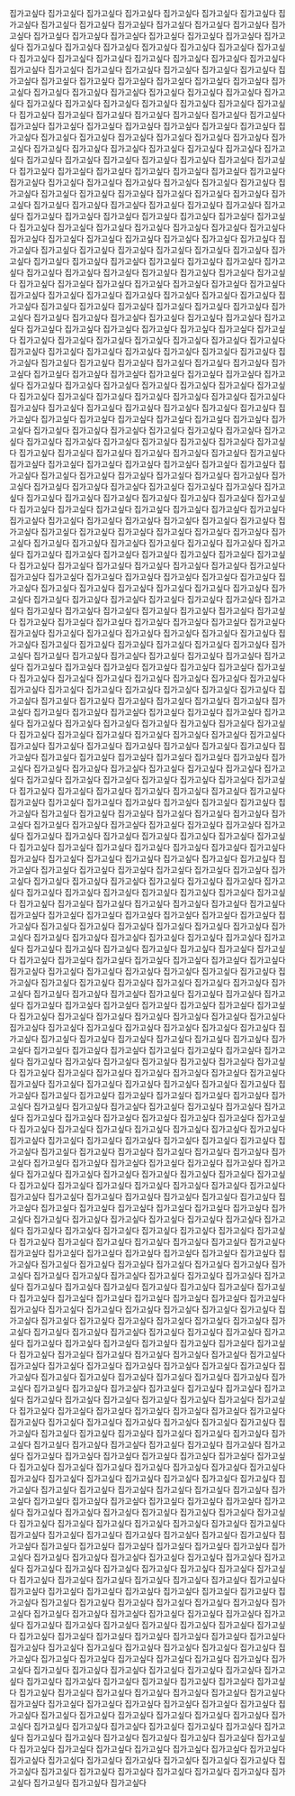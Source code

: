 집가고싶다 집가고싶다 집가고싶다 집가고싶다 집가고싶다 집가고싶다 집가고싶다 집가고싶다 집가고싶다 집가고싶다 집가고싶다 집가고싶다 집가고싶다 집가고싶다 집가고싶다 집가고싶다 집가고싶다 집가고싶다 집가고싶다 집가고싶다 집가고싶다 집가고싶다 집가고싶다 집가고싶다 집가고싶다 집가고싶다 집가고싶다 집가고싶다 집가고싶다 집가고싶다 집가고싶다 집가고싶다 집가고싶다 집가고싶다 집가고싶다 집가고싶다 집가고싶다 집가고싶다 집가고싶다 집가고싶다 집가고싶다 집가고싶다 집가고싶다 집가고싶다 집가고싶다 집가고싶다 집가고싶다 집가고싶다 집가고싶다 집가고싶다 집가고싶다 집가고싶다 집가고싶다 집가고싶다 집가고싶다 집가고싶다 집가고싶다 집가고싶다 집가고싶다 집가고싶다 집가고싶다 집가고싶다 집가고싶다 집가고싶다 집가고싶다 집가고싶다 집가고싶다 집가고싶다 집가고싶다 집가고싶다 집가고싶다 집가고싶다 집가고싶다 집가고싶다 집가고싶다 집가고싶다 집가고싶다 집가고싶다 집가고싶다 집가고싶다 집가고싶다 집가고싶다 집가고싶다 집가고싶다 집가고싶다 집가고싶다 집가고싶다 집가고싶다 집가고싶다 집가고싶다 집가고싶다 집가고싶다 집가고싶다 집가고싶다 집가고싶다 집가고싶다 집가고싶다 집가고싶다 집가고싶다 집가고싶다 집가고싶다 집가고싶다 집가고싶다 집가고싶다 집가고싶다 집가고싶다 집가고싶다 집가고싶다 집가고싶다 집가고싶다 집가고싶다 집가고싶다 집가고싶다 집가고싶다 집가고싶다 집가고싶다 집가고싶다 집가고싶다 집가고싶다 집가고싶다 집가고싶다 집가고싶다 집가고싶다 집가고싶다 집가고싶다 집가고싶다 집가고싶다 집가고싶다 집가고싶다 집가고싶다 집가고싶다 집가고싶다 집가고싶다 집가고싶다 집가고싶다 집가고싶다 집가고싶다 집가고싶다 집가고싶다 집가고싶다 집가고싶다 집가고싶다 집가고싶다 집가고싶다 집가고싶다 집가고싶다 집가고싶다 집가고싶다 집가고싶다 집가고싶다 집가고싶다 집가고싶다 집가고싶다 집가고싶다 집가고싶다 집가고싶다 집가고싶다 집가고싶다 집가고싶다 집가고싶다 집가고싶다 집가고싶다 집가고싶다 집가고싶다 집가고싶다 집가고싶다 집가고싶다 집가고싶다 집가고싶다 집가고싶다 집가고싶다 집가고싶다 집가고싶다 집가고싶다 집가고싶다 집가고싶다 집가고싶다 집가고싶다 집가고싶다 집가고싶다 집가고싶다 집가고싶다 집가고싶다 집가고싶다 집가고싶다 집가고싶다 집가고싶다 집가고싶다 집가고싶다 집가고싶다 집가고싶다 집가고싶다 집가고싶다 집가고싶다 집가고싶다 집가고싶다 집가고싶다 집가고싶다 집가고싶다 집가고싶다 집가고싶다 집가고싶다 집가고싶다 집가고싶다 집가고싶다 집가고싶다 집가고싶다 집가고싶다 집가고싶다 집가고싶다 집가고싶다 집가고싶다 집가고싶다 집가고싶다 집가고싶다 집가고싶다 집가고싶다 집가고싶다 집가고싶다 집가고싶다 집가고싶다 집가고싶다 집가고싶다 집가고싶다 집가고싶다 집가고싶다 집가고싶다 집가고싶다 집가고싶다 집가고싶다 집가고싶다 집가고싶다 집가고싶다 집가고싶다 집가고싶다 집가고싶다 집가고싶다 집가고싶다 집가고싶다 집가고싶다 집가고싶다 집가고싶다 집가고싶다 집가고싶다 집가고싶다 집가고싶다 집가고싶다 집가고싶다 집가고싶다 집가고싶다 집가고싶다 집가고싶다 집가고싶다 집가고싶다 집가고싶다 집가고싶다 집가고싶다 집가고싶다 집가고싶다 집가고싶다 집가고싶다 집가고싶다 집가고싶다 집가고싶다 집가고싶다 집가고싶다 집가고싶다 집가고싶다 집가고싶다 집가고싶다 집가고싶다 집가고싶다 집가고싶다 집가고싶다 집가고싶다 집가고싶다 집가고싶다 집가고싶다 집가고싶다 집가고싶다 집가고싶다 집가고싶다 집가고싶다 집가고싶다 집가고싶다 집가고싶다 집가고싶다 집가고싶다 집가고싶다 집가고싶다 집가고싶다 집가고싶다 집가고싶다 집가고싶다 집가고싶다 집가고싶다 집가고싶다 집가고싶다 집가고싶다 집가고싶다 집가고싶다 집가고싶다 집가고싶다 집가고싶다 집가고싶다 집가고싶다 집가고싶다 집가고싶다 집가고싶다 집가고싶다 집가고싶다 집가고싶다 집가고싶다 집가고싶다 집가고싶다 집가고싶다 집가고싶다 집가고싶다 집가고싶다 집가고싶다 집가고싶다 집가고싶다 집가고싶다 집가고싶다 집가고싶다 집가고싶다 집가고싶다 집가고싶다 집가고싶다 집가고싶다 집가고싶다 집가고싶다 집가고싶다 집가고싶다 집가고싶다 집가고싶다 집가고싶다 집가고싶다 집가고싶다 집가고싶다 집가고싶다 집가고싶다 집가고싶다 집가고싶다 집가고싶다 집가고싶다 집가고싶다 집가고싶다 집가고싶다 집가고싶다 집가고싶다 집가고싶다 집가고싶다 집가고싶다 집가고싶다 집가고싶다 집가고싶다 집가고싶다 집가고싶다 집가고싶다 집가고싶다 집가고싶다 집가고싶다 집가고싶다 집가고싶다 집가고싶다 집가고싶다 집가고싶다 집가고싶다 집가고싶다 집가고싶다 집가고싶다 집가고싶다 집가고싶다 집가고싶다 집가고싶다 집가고싶다 집가고싶다 집가고싶다 집가고싶다 집가고싶다 집가고싶다 집가고싶다 집가고싶다 집가고싶다 집가고싶다 집가고싶다 집가고싶다 집가고싶다 집가고싶다 집가고싶다 집가고싶다 집가고싶다 집가고싶다 집가고싶다 집가고싶다 집가고싶다 집가고싶다 집가고싶다 집가고싶다 집가고싶다 집가고싶다 집가고싶다 집가고싶다 집가고싶다 집가고싶다 집가고싶다 집가고싶다 집가고싶다 집가고싶다 집가고싶다 집가고싶다 집가고싶다 집가고싶다 집가고싶다 집가고싶다 집가고싶다 집가고싶다 집가고싶다 집가고싶다 집가고싶다 집가고싶다 집가고싶다 집가고싶다 집가고싶다 집가고싶다 집가고싶다 집가고싶다 집가고싶다 집가고싶다 집가고싶다 집가고싶다 집가고싶다 집가고싶다 집가고싶다 집가고싶다 집가고싶다 집가고싶다 집가고싶다 집가고싶다 집가고싶다 집가고싶다 집가고싶다 집가고싶다 집가고싶다 집가고싶다 집가고싶다 집가고싶다 집가고싶다 집가고싶다 집가고싶다 집가고싶다 집가고싶다 집가고싶다 집가고싶다 집가고싶다 집가고싶다 집가고싶다 집가고싶다 집가고싶다 집가고싶다 집가고싶다 집가고싶다 집가고싶다 집가고싶다 집가고싶다 집가고싶다 집가고싶다 집가고싶다 집가고싶다 집가고싶다 집가고싶다 집가고싶다 집가고싶다 집가고싶다 집가고싶다 집가고싶다 집가고싶다 집가고싶다 집가고싶다 집가고싶다 집가고싶다 집가고싶다 집가고싶다 집가고싶다 집가고싶다 집가고싶다 집가고싶다 집가고싶다 집가고싶다 집가고싶다 집가고싶다 집가고싶다 집가고싶다 집가고싶다 집가고싶다 집가고싶다 집가고싶다 집가고싶다 집가고싶다 집가고싶다 집가고싶다 집가고싶다 집가고싶다 집가고싶다 집가고싶다 집가고싶다 집가고싶다 집가고싶다 집가고싶다 집가고싶다 집가고싶다 집가고싶다 집가고싶다 집가고싶다 집가고싶다 집가고싶다 집가고싶다 집가고싶다 집가고싶다 집가고싶다 집가고싶다 집가고싶다 집가고싶다 집가고싶다 집가고싶다 집가고싶다 집가고싶다 집가고싶다 집가고싶다 집가고싶다 집가고싶다 집가고싶다 집가고싶다 집가고싶다 집가고싶다 집가고싶다 집가고싶다 집가고싶다 집가고싶다 집가고싶다 집가고싶다 집가고싶다 집가고싶다 집가고싶다 집가고싶다 집가고싶다 집가고싶다 집가고싶다 집가고싶다 집가고싶다 집가고싶다 집가고싶다 집가고싶다 집가고싶다 집가고싶다 집가고싶다 집가고싶다 집가고싶다 집가고싶다 집가고싶다 집가고싶다 집가고싶다 집가고싶다 집가고싶다 집가고싶다 집가고싶다 집가고싶다 집가고싶다 집가고싶다 집가고싶다 집가고싶다 집가고싶다 집가고싶다 집가고싶다 집가고싶다 집가고싶다 집가고싶다 집가고싶다 집가고싶다 집가고싶다 집가고싶다 집가고싶다 집가고싶다 집가고싶다 집가고싶다 집가고싶다 집가고싶다 집가고싶다 집가고싶다 집가고싶다 집가고싶다 집가고싶다 집가고싶다 집가고싶다 집가고싶다 집가고싶다 집가고싶다 집가고싶다 집가고싶다 집가고싶다 집가고싶다 집가고싶다 집가고싶다 집가고싶다 집가고싶다 집가고싶다 집가고싶다 집가고싶다 집가고싶다 집가고싶다 집가고싶다 집가고싶다 집가고싶다 집가고싶다 집가고싶다 집가고싶다 집가고싶다 집가고싶다 집가고싶다 집가고싶다 집가고싶다 집가고싶다 집가고싶다 집가고싶다 집가고싶다 집가고싶다 집가고싶다 집가고싶다 집가고싶다 집가고싶다 집가고싶다 집가고싶다 집가고싶다 집가고싶다 집가고싶다 집가고싶다 집가고싶다 집가고싶다 집가고싶다 집가고싶다 집가고싶다 집가고싶다 집가고싶다 집가고싶다 집가고싶다 집가고싶다 집가고싶다 집가고싶다 집가고싶다 집가고싶다 집가고싶다 집가고싶다 집가고싶다 집가고싶다 집가고싶다 집가고싶다 집가고싶다 집가고싶다 집가고싶다 집가고싶다 집가고싶다 집가고싶다 집가고싶다 집가고싶다 집가고싶다 집가고싶다 집가고싶다 집가고싶다 집가고싶다 집가고싶다 집가고싶다 집가고싶다 집가고싶다 집가고싶다 집가고싶다 집가고싶다 집가고싶다 집가고싶다 집가고싶다 집가고싶다 집가고싶다 집가고싶다 집가고싶다 집가고싶다 집가고싶다 집가고싶다 집가고싶다 집가고싶다 집가고싶다 집가고싶다 집가고싶다 집가고싶다 집가고싶다 집가고싶다 집가고싶다 집가고싶다 집가고싶다 집가고싶다 집가고싶다 집가고싶다 집가고싶다 집가고싶다 집가고싶다 집가고싶다 집가고싶다 집가고싶다 집가고싶다 집가고싶다 집가고싶다 집가고싶다 집가고싶다 집가고싶다 집가고싶다 집가고싶다 집가고싶다 집가고싶다 집가고싶다 집가고싶다 집가고싶다 집가고싶다 집가고싶다 집가고싶다 집가고싶다 집가고싶다 집가고싶다 집가고싶다 집가고싶다 집가고싶다 집가고싶다 집가고싶다 집가고싶다 집가고싶다 집가고싶다 집가고싶다 집가고싶다 집가고싶다 집가고싶다 집가고싶다 집가고싶다 집가고싶다 집가고싶다 집가고싶다 집가고싶다 집가고싶다 집가고싶다 집가고싶다 집가고싶다 집가고싶다 집가고싶다 집가고싶다 집가고싶다 집가고싶다 집가고싶다 집가고싶다 집가고싶다 집가고싶다 집가고싶다 집가고싶다 집가고싶다 집가고싶다 집가고싶다 집가고싶다 집가고싶다 집가고싶다 집가고싶다 집가고싶다 집가고싶다 집가고싶다 집가고싶다 집가고싶다 집가고싶다 집가고싶다 집가고싶다 집가고싶다 집가고싶다 집가고싶다 집가고싶다 집가고싶다 집가고싶다 집가고싶다 집가고싶다 집가고싶다 집가고싶다 집가고싶다 집가고싶다 집가고싶다 집가고싶다 집가고싶다 집가고싶다 집가고싶다 집가고싶다 집가고싶다 집가고싶다 집가고싶다 집가고싶다 집가고싶다 집가고싶다 집가고싶다 집가고싶다 집가고싶다 집가고싶다 집가고싶다 집가고싶다 집가고싶다 집가고싶다 집가고싶다 집가고싶다 집가고싶다 집가고싶다 집가고싶다 집가고싶다 집가고싶다 집가고싶다 집가고싶다 집가고싶다 집가고싶다 집가고싶다 집가고싶다 집가고싶다 집가고싶다 집가고싶다 집가고싶다 집가고싶다 집가고싶다 집가고싶다 집가고싶다 집가고싶다 집가고싶다 집가고싶다 집가고싶다 집가고싶다 집가고싶다 집가고싶다 집가고싶다 집가고싶다 집가고싶다 집가고싶다 집가고싶다 집가고싶다 집가고싶다 집가고싶다 집가고싶다 집가고싶다 집가고싶다 집가고싶다 집가고싶다 집가고싶다 집가고싶다 집가고싶다 집가고싶다 집가고싶다 집가고싶다 집가고싶다 집가고싶다 집가고싶다 집가고싶다 집가고싶다 집가고싶다 집가고싶다 집가고싶다 집가고싶다 집가고싶다 집가고싶다 집가고싶다 집가고싶다 집가고싶다 집가고싶다 집가고싶다 집가고싶다 집가고싶다 집가고싶다 집가고싶다 집가고싶다 집가고싶다 집가고싶다 집가고싶다 집가고싶다 집가고싶다 집가고싶다 집가고싶다 집가고싶다 집가고싶다 집가고싶다 집가고싶다 집가고싶다 집가고싶다 집가고싶다 집가고싶다 집가고싶다 집가고싶다 집가고싶다 집가고싶다 집가고싶다 집가고싶다 집가고싶다 집가고싶다 집가고싶다 집가고싶다 집가고싶다 집가고싶다 집가고싶다 집가고싶다 집가고싶다 집가고싶다 집가고싶다 집가고싶다 집가고싶다 집가고싶다 집가고싶다 집가고싶다 집가고싶다 집가고싶다 집가고싶다 집가고싶다 집가고싶다 집가고싶다 집가고싶다 집가고싶다 집가고싶다 집가고싶다 집가고싶다 집가고싶다 집가고싶다 집가고싶다 집가고싶다 집가고싶다 집가고싶다 집가고싶다 집가고싶다 집가고싶다 집가고싶다 집가고싶다 집가고싶다 집가고싶다 집가고싶다 집가고싶다 집가고싶다 집가고싶다 집가고싶다 집가고싶다 집가고싶다 집가고싶다 집가고싶다 집가고싶다 집가고싶다 집가고싶다 집가고싶다 집가고싶다 집가고싶다 집가고싶다 집가고싶다 집가고싶다 집가고싶다 집가고싶다 집가고싶다 집가고싶다 집가고싶다 집가고싶다 집가고싶다 집가고싶다 집가고싶다 집가고싶다 집가고싶다 집가고싶다 집가고싶다 집가고싶다 집가고싶다 집가고싶다 집가고싶다 집가고싶다 집가고싶다 집가고싶다 집가고싶다 집가고싶다 집가고싶다 집가고싶다 집가고싶다 집가고싶다 집가고싶다 집가고싶다 집가고싶다 집가고싶다 집가고싶다 집가고싶다 집가고싶다 집가고싶다 집가고싶다 집가고싶다 집가고싶다 집가고싶다 집가고싶다 집가고싶다 집가고싶다 집가고싶다 집가고싶다 집가고싶다 집가고싶다 집가고싶다 집가고싶다 집가고싶다 집가고싶다 집가고싶다 집가고싶다 집가고싶다 집가고싶다 집가고싶다 집가고싶다 집가고싶다 집가고싶다 집가고싶다 집가고싶다 집가고싶다 집가고싶다 집가고싶다 집가고싶다 집가고싶다 집가고싶다 집가고싶다 집가고싶다 집가고싶다 집가고싶다 집가고싶다 집가고싶다 집가고싶다 집가고싶다 집가고싶다 집가고싶다 집가고싶다 집가고싶다 집가고싶다 집가고싶다 집가고싶다 집가고싶다 집가고싶다 집가고싶다 집가고싶다 집가고싶다 집가고싶다 집가고싶다 집가고싶다 집가고싶다 집가고싶다 집가고싶다 집가고싶다 집가고싶다 집가고싶다 집가고싶다 집가고싶다 집가고싶다 집가고싶다 집가고싶다 집가고싶다 집가고싶다 집가고싶다 집가고싶다 집가고싶다 집가고싶다 집가고싶다 집가고싶다 집가고싶다 집가고싶다 집가고싶다 집가고싶다 집가고싶다 집가고싶다 집가고싶다 집가고싶다 집가고싶다 집가고싶다 집가고싶다 집가고싶다 집가고싶다 집가고싶다 집가고싶다 집가고싶다 집가고싶다 집가고싶다 집가고싶다 집가고싶다 집가고싶다 집가고싶다 집가고싶다 집가고싶다 집가고싶다 집가고싶다 집가고싶다 집가고싶다 집가고싶다 집가고싶다 집가고싶다 집가고싶다 집가고싶다 집가고싶다 집가고싶다 집가고싶다 집가고싶다 집가고싶다 집가고싶다 집가고싶다 집가고싶다 집가고싶다 집가고싶다 집가고싶다 집가고싶다 집가고싶다 집가고싶다 집가고싶다 집가고싶다 집가고싶다 집가고싶다 집가고싶다 집가고싶다 집가고싶다 집가고싶다 집가고싶다 집가고싶다 집가고싶다 집가고싶다 집가고싶다 집가고싶다 집가고싶다 집가고싶다 집가고싶다 집가고싶다 집가고싶다 집가고싶다 집가고싶다 집가고싶다 집가고싶다 집가고싶다 집가고싶다 집가고싶다 집가고싶다 